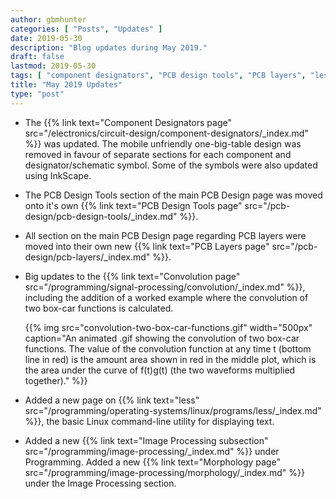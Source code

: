 ```yaml
---
author: gbmhunter
categories: [ "Posts", "Updates" ]
date: 2019-05-30
description: "Blog updates during May 2019."
draft: false
lastmod: 2019-05-30
tags: [ "component designators", "PCB design tools", "PCB layers", "less", "convolution" ]
title: "May 2019 Updates"
type: "post"
---
```


* The {{% link text="Component Designators page" src="/electronics/circuit-design/component-designators/_index.md" %}} was updated. The mobile unfriendly one-big-table design was removed in favour of separate sections for each component and designator/schematic symbol. Some of the symbols were also updated using InkScape.

* The PCB Design Tools section of the main PCB Design page was moved onto it's own {{% link text="PCB Design Tools page" src="/pcb-design/pcb-design-tools/_index.md" %}}.

* All section on the main PCB Design page regarding PCB layers were moved into their own new {{% link text="PCB Layers page" src="/pcb-design/pcb-layers/_index.md" %}}.

* Big updates to the {{% link text="Convolution page" src="/programming/signal-processing/convolution/_index.md" %}}, including the addition of a worked example where the convolution of two box-car functions is calculated.

    {{% img src="convolution-two-box-car-functions.gif" width="500px" caption="An animated .gif showing the convolution of two box-car functions. The value of the convolution function at any time t (bottom line in red) is the amount area shown in red in the middle plot, which is the area under the curve of f(t)g(t) (the two waveforms multiplied together)." %}}

* Added a new page on {{% link text="less" src="/programming/operating-systems/linux/programs/less/_index.md" %}}, the basic Linux command-line utility for displaying text.

* Added a new {{% link text="Image Processing subsection" src="/programming/image-processing/_index.md" %}} under Programming. Added a new {{% link text="Morphology page" src="/programming/image-processing/morphology/_index.md" %}} under the Image Processing section.
